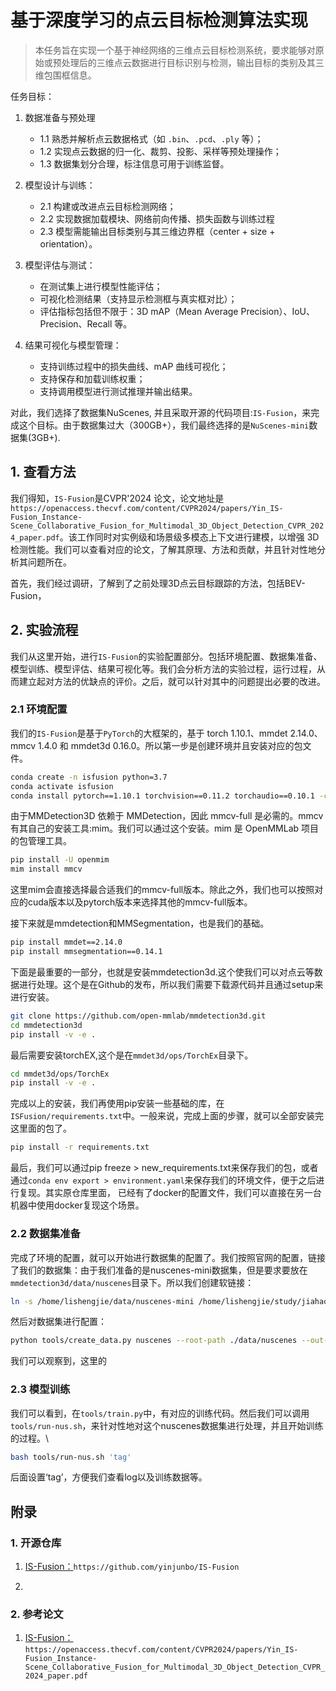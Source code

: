 # 基于深度学习的点云目标检测算法实现

> 本任务旨在实现一个基于神经网络的三维点云目标检测系统，要求能够对原始或预处理后的三维点云数据进行目标识别与检测，输出目标的类别及其三维包围框信息。

任务目标：

1. 数据准备与预处理

   - 1.1 熟悉并解析点云数据格式（如 `.bin`、`.pcd`、`.ply` 等）；
   - 1.2 实现点云数据的归一化、裁剪、投影、采样等预处理操作；
   - 1.3 数据集划分合理，标注信息可用于训练监督。
2. 模型设计与训练：

    - 2.1 构建或改进点云目标检测网络；
    - 2.2 实现数据加载模块、网络前向传播、损失函数与训练过程
    - 2.3 模型需能输出目标类别与其三维边界框（center + size + orientation）。

3. 模型评估与测试：

    - 在测试集上进行模型性能评估；
    - 可视化检测结果（支持显示检测框与真实框对比）；
    - 评估指标包括但不限于：3D mAP（Mean Average Precision）、IoU、Precision、Recall 等。

4. 结果可视化与模型管理：

    - 支持训练过程中的损失曲线、mAP 曲线可视化；
    - 支持保存和加载训练权重；
    - 支持调用模型进行测试推理并输出结果。

对此，我们选择了数据集NuScenes, 并且采取开源的代码项目:`IS-Fusion`，来完成这个目标。由于数据集过大（300GB+），我们最终选择的是`NuScenes-mini`数据集(3GB+).

## 1. 查看方法

我们得知，`IS-Fusion`是CVPR'2024 论文，论文地址是`https://openaccess.thecvf.com/content/CVPR2024/papers/Yin_IS-Fusion_Instance-Scene_Collaborative_Fusion_for_Multimodal_3D_Object_Detection_CVPR_2024_paper.pdf`。该工作同时对实例级和场景级多模态上下文进行建模，以增强 3D 检测性能。我们可以查看对应的论文，了解其原理、方法和贡献，并且针对性地分析其问题所在。

首先，我们经过调研，了解到了之前处理3D点云目标跟踪的方法，包括BEV-Fusion，

## 2. 实验流程

我们从这里开始，进行`IS-Fusion`的实验配置部分。包括环境配置、数据集准备、模型训练、模型评估、结果可视化等。我们会分析方法的实验过程，运行过程，从而建立起对方法的优缺点的评价。之后，就可以针对其中的问题提出必要的改进。

### 2.1 环境配置

我们的`IS-Fusion`是基于`PyTorch`的大框架的，基于 torch 1.10.1、mmdet 2.14.0、mmcv 1.4.0 和 mmdet3d 0.16.0。所以第一步是创建环境并且安装对应的包文件。

```bash
conda create -n isfusion python=3.7
conda activate isfusion
conda install pytorch==1.10.1 torchvision==0.11.2 torchaudio==0.10.1 -c pytorch
```

由于MMDetection3D 依赖于 MMDetection，因此 mmcv-full 是必需的。mmcv有其自己的安装工具:mim。我们可以通过这个安装。mim 是 OpenMMLab 项目的包管理工具。

```bash
pip install -U openmim
mim install mmcv
```

这里mim会直接选择最合适我们的mmcv-full版本。除此之外，我们也可以按照对应的cuda版本以及pytorch版本来选择其他的mmcv-full版本。

接下来就是mmdetection和MMSegmentation，也是我们的基础。

```bash
pip install mmdet==2.14.0
pip install mmsegmentation==0.14.1
```

下面是最重要的一部分，也就是安装mmdetection3d.这个使我们可以对点云等数据进行处理。这个是在Github的发布，所以我们需要下载源代码并且通过setup来进行安装。

```bash
git clone https://github.com/open-mmlab/mmdetection3d.git
cd mmdetection3d
pip install -v -e .
```

最后需要安装torchEX,这个是在`mmdet3d/ops/TorchEx`目录下。

```bash
cd mmdet3d/ops/TorchEx
pip install -v -e .
```

完成以上的安装，我们再使用pip安装一些基础的库，在`ISFusion/requirements.txt`中。一般来说，完成上面的步骤，就可以全部安装完这里面的包了。

```bash
pip install -r requirements.txt
```

最后，我们可以通过pip freeze > new_requirements.txt来保存我们的包，或者通过`conda env export > environment.yaml`来保存我们的环境文件，便于之后进行复现。其实原仓库里面， 已经有了docker的配置文件，我们可以直接在另一台机器中使用docker复现这个场景。

### 2.2 数据集准备

完成了环境的配置，就可以开始进行数据集的配置了。我们按照官网的配置，链接了我们的数据集：由于我们准备的是nuscenes-mini数据集，但是要求要放在`mmdetection3d/data/nuscenes`目录下。所以我们创建软链接：

```bash
ln -s /home/lishengjie/data/nuscenes-mini /home/lishengjie/study/jiahao/bupt_2507/ISFusion/data/nuscenes
```

然后对数据集进行配置：

```bash
python tools/create_data.py nuscenes --root-path ./data/nuscenes --out-dir ./data/nuscenes --extra-tag nuscenes --version v1.0-mini
```

我们可以观察到，这里的

### 2.3 模型训练

我们可以看到，在`tools/train.py`中，有对应的训练代码。然后我们可以调用`tools/run-nus.sh`，来针对性地对这个nuscenes数据集进行处理，并且开始训练的过程。\

```bash
bash tools/run-nus.sh 'tag'
```

后面设置‘tag’，方便我们查看log以及训练数据等。





## 附录

### 1. 开源仓库

1. [IS-Fusion：](https://github.com/yinjunbo/IS-Fusion)`https://github.com/yinjunbo/IS-Fusion`

2. 

### 2. 参考论文

1. [IS-Fusion：](https://openaccess.thecvf.com/content/CVPR2024/papers/Yin_IS-Fusion_Instance-Scene_Collaborative_Fusion_for_Multimodal_3D_Object_Detection_CVPR_2024_paper.pdf)`https://openaccess.thecvf.com/content/CVPR2024/papers/Yin_IS-Fusion_Instance-Scene_Collaborative_Fusion_for_Multimodal_3D_Object_Detection_CVPR_2024_paper.pdf`
